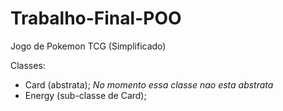 # Trabalho-Final-POO

Jogo de Pokemon TCG (Simplificado)

Classes:
- Card (abstrata); *No momento essa classe nao esta abstrata*
- Energy (sub-classe de Card);
